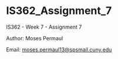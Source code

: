 # IS362_Assignment_7
IS362 - Week 7 - Assignment 7

Author: Moses Permaul

Email: moses.permaul13@spsmail.cuny.edu
